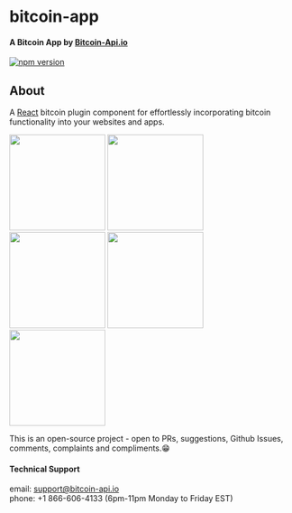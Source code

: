# bitcoin-app

#### A Bitcoin App by [Bitcoin-Api.io](https://bitcoin-api.io)

[![npm version](https://badge.fury.io/js/bitcoin-app.svg)](https://badge.fury.io/js/bitcoin-app)


## About
A [React](https://reactjs.org/) bitcoin plugin component for effortlessly 
incorporating bitcoin functionality into your websites and apps.


<p float="left">
  <img src="https://bitcoin-api.s3.amazonaws.com/images/demo/app/app_screenshot_23.png" width="170" />
  <img src="https://bitcoin-api.s3.amazonaws.com/images/demo/app/app_screenshot_18.png" width="170" />
  <img src="https://bitcoin-api.s3.amazonaws.com/images/demo/app/app_screenshot_19.png" width="170" />
  <img src="https://bitcoin-api.s3.amazonaws.com/images/demo/app/app_screenshot_20.png" width="170" />
  <img src="https://bitcoin-api.s3.amazonaws.com/images/demo/app/app_screenshot_21.png" width="170" />
</p>


This is an open-source project - open to PRs, suggestions, Github Issues, comments, complaints and compliments.😁


#### Technical Support 
email: support@bitcoin-api.io  
phone: +1 866-606-4133 (6pm-11pm Monday to Friday EST)